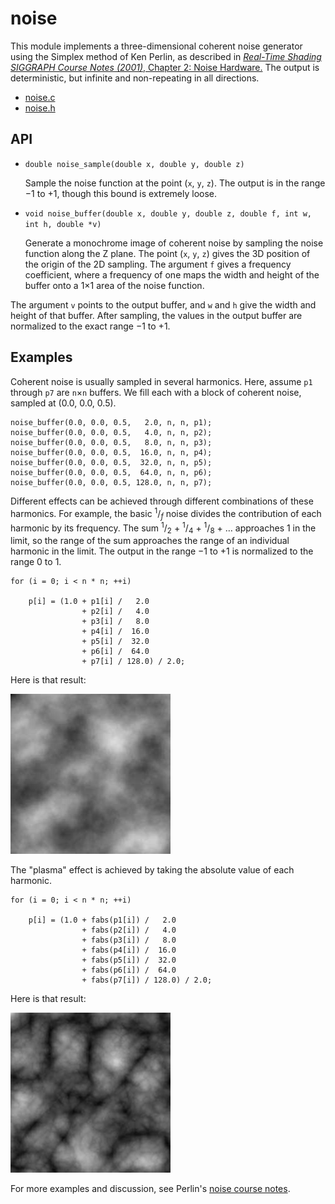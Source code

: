 # noise

This module implements a three-dimensional coherent noise generator using the Simplex method of Ken Perlin, as described in <a href="http://www.csee.umbc.edu/~olano/s2002c36/ch02.pdf"><i>Real-Time Shading SIGGRAPH Course Notes (2001)</i>, Chapter 2: Noise Hardware.</a> The output is deterministic, but infinite and non-repeating in all directions.

-   [noise.c](noise.c)
-   [noise.h](noise.h)

## API

- `double noise_sample(double x, double y, double z)`

    Sample the noise function at the point (`x`, `y`, `z`). The output is in the range &minus;1 to +1, though this bound is extremely loose.

- `void noise_buffer(double x, double y, double z, double f, int w, int h, double *v)`

    Generate a monochrome image of coherent noise by sampling the noise function along the Z plane. The point (`x`, `y`, `z`) gives the 3D position of the origin of the 2D sampling. The argument `f` gives a frequency coefficient, where a frequency of one maps the width and height of the buffer onto a 1&times;1 area of the noise function.

The argument `v` points to the output buffer, and `w` and `h` give the width and height of that buffer. After sampling, the values in the output buffer are normalized to the exact range &minus;1 to +1.

## Examples

Coherent noise is usually sampled in several harmonics. Here, assume `p1` through `p7` are `n`&times;`n` buffers. We fill each with a block of coherent noise, sampled at (0.0,&nbsp;0.0,&nbsp;0.5).


    noise_buffer(0.0, 0.0, 0.5,   2.0, n, n, p1);
    noise_buffer(0.0, 0.0, 0.5,   4.0, n, n, p2);
    noise_buffer(0.0, 0.0, 0.5,   8.0, n, n, p3);
    noise_buffer(0.0, 0.0, 0.5,  16.0, n, n, p4);
    noise_buffer(0.0, 0.0, 0.5,  32.0, n, n, p5);
    noise_buffer(0.0, 0.0, 0.5,  64.0, n, n, p6);
    noise_buffer(0.0, 0.0, 0.5, 128.0, n, n, p7);


Different effects can be achieved through different combinations of these harmonics. For example, the basic <sup>1</sup>/<sub><i>f</i></sub> noise divides the contribution of each harmonic by its frequency. The sum <sup>1</sup>/<sub>2</sub> + <sup>1</sup>/<sub>4</sub> + <sup>1</sup>/<sub>8</sub> + &hellip; approaches 1 in the limit, so the range of the sum approaches the range of an individual harmonic in the limit. The output in the range &minus;1 to +1 is normalized to the range 0 to 1.


    for (i = 0; i < n * n; ++i)

        p[i] = (1.0 + p1[i] /   2.0
                    + p2[i] /   4.0
                    + p3[i] /   8.0
                    + p4[i] /  16.0
                    + p5[i] /  32.0
                    + p6[i] /  64.0
                    + p7[i] / 128.0) / 2.0;

Here is that result:

![](img/noise1.jpg)

The "plasma" effect is achieved by taking the absolute value of each harmonic.


    for (i = 0; i < n * n; ++i)

        p[i] = (1.0 + fabs(p1[i]) /   2.0
                    + fabs(p2[i]) /   4.0
                    + fabs(p3[i]) /   8.0
                    + fabs(p4[i]) /  16.0
                    + fabs(p5[i]) /  32.0
                    + fabs(p6[i]) /  64.0
                    + fabs(p7[i]) / 128.0) / 2.0;

Here is that result:

![](img/noise2.jpg)

For more examples and discussion, see Perlin's [noise course notes](http://www.csee.umbc.edu/~olano/s2002c36/ch02.pdf).
